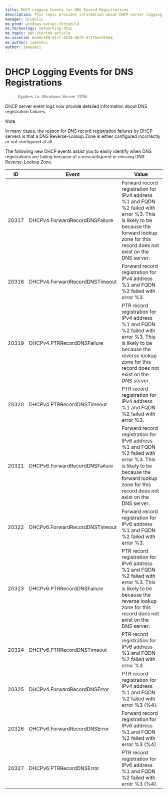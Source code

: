 ```yaml
---
title: DHCP Logging Events for DNS Record Registrations
description: This topic provides information about DHCP server logging events in Windows Server 2016. 
manager: brianlic
ms.prod: windows-server-threshold
ms.technology: networking-dhcp
ms.topic: get-started-article
ms.assetid: beb8c188-6fcf-4520-8825-d17f8ee9fb04
ms.author: jamesmci
author: jamesmci
---
```


# DHCP Logging Events for DNS Registrations

>Applies To: Windows Server 2016

DHCP server event logs now provide detailed information about DNS registration failures.

>[!NOTE]
>In many cases, the reason for DNS record registration failures by DHCP servers is that a DNS Reverse\-Lookup Zone is either configured incorrectly or not configured at all.

The following new DHCP events assist you to easily identify when DNS registrations are failing because of a misconfigured or missing DNS Reverse\-Lookup Zone.

|ID|Event|Value|
|-----|--------------------|--------------------------------------------------------|
|20317|DHCPv4.ForwardRecordDNSFailure|Forward record registration for IPv4 address %1 and FQDN %2 failed with error %3. This is likely to be because the forward lookup zone for this record does not exist on the DNS server.|
|20318|DHCPv4.ForwardRecordDNSTimeout|Forward record registration for IPv4 address %1 and FQDN %2 failed with error %3.|
|20319|DHCPv4.PTRRecordDNSFailure|PTR record registration for IPv4 address %1 and FQDN %2 failed with error %3. This is likely to be because the reverse lookup zone for this record does not exist on the DNS server.|
|20320|DHCPv4.PTRRecordDNSTimeout|PTR record registration for IPv4 address %1 and FQDN %2 failed with error %3.|
|20321|DHCPv6.ForwardRecordDNSFailure|Forward record registration for IPv6 address %1 and FQDN %2 failed with error %3. This is likely to be because the forward lookup zone for this record does not exist on the DNS server.|
|20322|DHCPv6.ForwardRecordDNSTimeout|Forward record registration for IPv6 address %1 and FQDN %2 failed with error %3.|
|20323|DHCPv6.PTRRecordDNSFailure|PTR record registration for IPv6 address %1 and FQDN %2 failed with error %3. This is likely to be because the reverse lookup zone for this record does not exist on the DNS server.|
|20324|DHCPv6.PTRRecordDNSTimeout|PTR record registration for IPv6 address %1 and FQDN %2 failed with error %3.|
|20325|DHCPv4.ForwardRecordDNSError|PTR record registration for IPv4 address %1 and FQDN %2 failed with error %3 \(%4\).|
|20326|DHCPv6.ForwardRecordDNSError|Forward record registration for IPv6 address %1 and FQDN %2 failed with error %3 \(%4\)|
|20327|DHCPv6.PTRRecordDNSError|PTR record registration for IPv6 address %1 and FQDN %2 failed with error %3 \(%4\).|

